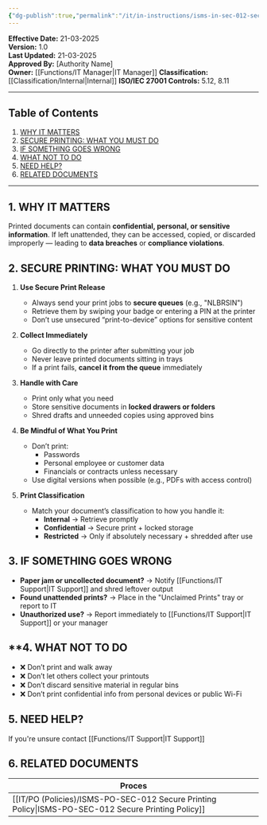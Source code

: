 ```yaml
---
{"dg-publish":true,"permalink":"/it/in-instructions/isms-in-sec-012-secure-printing/","tags":["Instruction","printing"],"noteIcon":"lightbulb"}
---
```


**Effective Date:** 21-03-2025  
**Version:** 1.0  
**Last Updated:** 21-03-2025  
**Approved By:** [Authority Name]  
**Owner:** [[Functions/IT Manager\|IT Manager]]
**Classification:** [[Classification/Internal\|Internal]]
**ISO/IEC 27001 Controls:** 5.12, 8.11

---
## **Table of Contents**  
1. [WHY IT MATTERS](#why-it-matters)  
2. [SECURE PRINTING: WHAT YOU MUST DO](#secure-printing)  
3. [IF SOMETHING GOES WRONG](#if-something-goes-wrong)  
4. [WHAT NOT TO DO](#what-not-to-do)  
5. [NEED HELP?](#need-help)  
6. [RELATED DOCUMENTS](#related-documents)  

---
## **1. WHY IT MATTERS**  
Printed documents can contain **confidential, personal, or sensitive information**. If left unattended, they can be accessed, copied, or discarded improperly — leading to **data breaches** or **compliance violations**.
## **2. SECURE PRINTING: WHAT YOU MUST DO**
1. **Use Secure Print Release**
    - Always send your print jobs to **secure queues** (e.g., "NLBRSIN")
    - Retrieve them by swiping your badge or entering a PIN at the printer
    - Don’t use unsecured “print-to-device” options for sensitive content
        
2. **Collect Immediately**
    - Go directly to the printer after submitting your job
    - Never leave printed documents sitting in trays
    - If a print fails, **cancel it from the queue** immediately
3. **Handle with Care**
    - Print only what you need
    - Store sensitive documents in **locked drawers or folders**
    - Shred drafts and unneeded copies using approved bins
        
4. **Be Mindful of What You Print**
    - Don’t print:
        - Passwords
        - Personal employee or customer data
        - Financials or contracts unless necessary
    - Use digital versions when possible (e.g., PDFs with access control)
        
5. **Print Classification**
    - Match your document’s classification to how you handle it:
        - **Internal** → Retrieve promptly
        - **Confidential** → Secure print + locked storage
        - **Restricted** → Only if absolutely necessary + shredded after use
 
## **3. IF SOMETHING GOES WRONG**

- **Paper jam or uncollected document?** → Notify [[Functions/IT Support\|IT Support]] and shred leftover output
- **Found unattended prints?** → Place in the "Unclaimed Prints" tray or report to IT
- **Unauthorized use?** → Report immediately to [[Functions/IT Support\|IT Support]] or your manager
## **4. WHAT NOT TO DO
- ❌ Don’t print and walk away
- ❌ Don’t let others collect your printouts
- ❌ Don’t discard sensitive material in regular bins
- ❌ Don’t print confidential info from personal devices or public Wi-Fi
## **5. NEED HELP?**

If you're unsure contact [[Functions/IT Support\|IT Support]]
## **6. RELATED DOCUMENTS**  

| Proces                                     |
| ------------------------------------------ |
| [[IT/PO (Policies)/ISMS-PO-SEC-012 Secure Printing Policy\|ISMS-PO-SEC-012 Secure Printing Policy]] |












